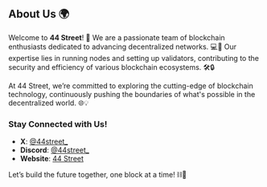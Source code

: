 ## About Us 🌍

Welcome to **44 Street**! 🚀 We are a passionate team of blockchain enthusiasts dedicated to advancing decentralized networks. 💻🔗 Our expertise lies in running nodes and setting up validators, contributing to the security and efficiency of various blockchain ecosystems. 🛠️🔒

At 44 Street, we’re committed to exploring the cutting-edge of blockchain technology, continuously pushing the boundaries of what's possible in the decentralized world. 🌐💡

### Stay Connected with Us!

- **X**: [@44street_](https://x.com/44street_)
- **Discord**: [@44street_](https://discordapp.com/users/846511313056432148)
- **Website**: [44 Street](https://github.com/44street/44street/new/main?readme=1)

Let’s build the future together, one block at a time! ⛓️🌟
